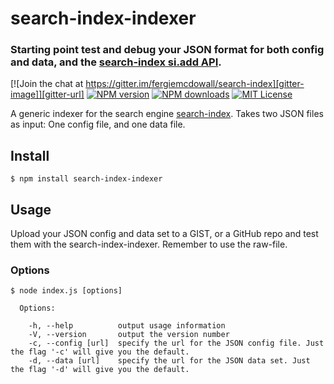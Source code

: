 # search-index-indexer

### Starting point test and debug your JSON format for both config and data, and the [search-index si.add API](https://github.com/fergiemcdowall/search-index/blob/master/doc/API.md#add).

[![Join the chat at https://gitter.im/fergiemcdowall/search-index][gitter-image]][gitter-url]
[![NPM version][npm-version-image]][npm-url]
[![NPM downloads][npm-downloads-image]][npm-url]
[![MIT License][license-image]][license-url]

A generic indexer for the search engine [search-index](https://github.com/fergiemcdowall/search-index). Takes two JSON files as input: One config file, and one data file.

## Install

```console
$ npm install search-index-indexer
```

## Usage

Upload your JSON config and data set to a GIST, or a GitHub repo and test them with the search-index-indexer. Remember to use the raw-file.

### Options

```console
$ node index.js [options]

  Options:

    -h, --help          output usage information
    -V, --version       output the version number
    -c, --config [url]  specify the url for the JSON config file. Just the flag '-c' will give you the default.
    -d, --data [url]    specify the url for the JSON data set. Just the flag '-d' will give you the default.
```

[license-image]: http://img.shields.io/badge/license-MIT-blue.svg?style=flat-square
[license-url]: LICENSE
[npm-url]: https://npmjs.org/package/search-index-indexer
[npm-version-image]: http://img.shields.io/npm/v/search-index-indexer.svg?style=flat-square
[npm-downloads-image]: http://img.shields.io/npm/dm/search-index-indexer.svg?style=flat-square
[gitter-url]: https://gitter.im/fergiemcdowall/search-index?utm_source=badge&utm_medium=badge&utm_campaign=pr-badge&utm_content=badge
[gitter-image]: https://img.shields.io/badge/GITTER-join%20chat-green.svg?style=flat-square
